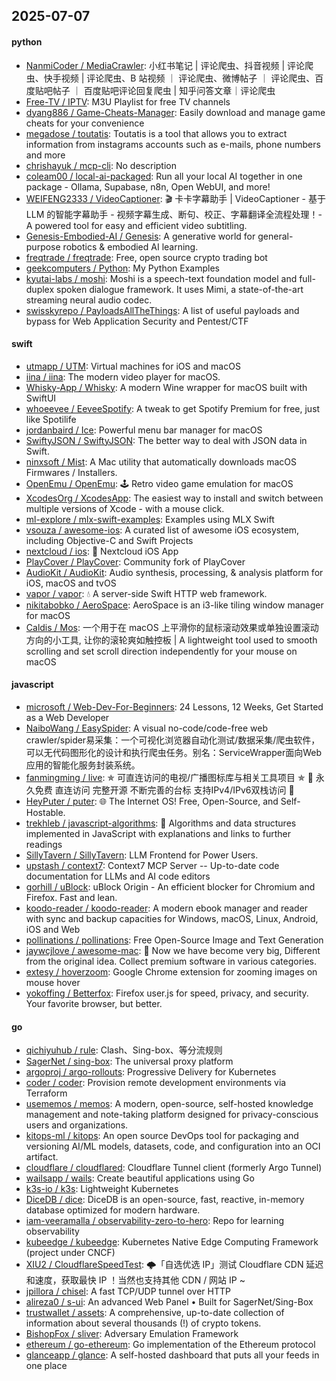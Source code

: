 ## 2025-07-07

#### python
* [NanmiCoder / MediaCrawler](https://github.com/NanmiCoder/MediaCrawler): 小红书笔记 | 评论爬虫、抖音视频 | 评论爬虫、快手视频 | 评论爬虫、B 站视频 ｜ 评论爬虫、微博帖子 ｜ 评论爬虫、百度贴吧帖子 ｜ 百度贴吧评论回复爬虫 | 知乎问答文章｜评论爬虫
* [Free-TV / IPTV](https://github.com/Free-TV/IPTV): M3U Playlist for free TV channels
* [dyang886 / Game-Cheats-Manager](https://github.com/dyang886/Game-Cheats-Manager): Easily download and manage game cheats for your convenience
* [megadose / toutatis](https://github.com/megadose/toutatis): Toutatis is a tool that allows you to extract information from instagrams accounts such as e-mails, phone numbers and more
* [chrishayuk / mcp-cli](https://github.com/chrishayuk/mcp-cli): No description
* [coleam00 / local-ai-packaged](https://github.com/coleam00/local-ai-packaged): Run all your local AI together in one package - Ollama, Supabase, n8n, Open WebUI, and more!
* [WEIFENG2333 / VideoCaptioner](https://github.com/WEIFENG2333/VideoCaptioner): 🎬 卡卡字幕助手 | VideoCaptioner - 基于 LLM 的智能字幕助手 - 视频字幕生成、断句、校正、字幕翻译全流程处理！- A powered tool for easy and efficient video subtitling.
* [Genesis-Embodied-AI / Genesis](https://github.com/Genesis-Embodied-AI/Genesis): A generative world for general-purpose robotics & embodied AI learning.
* [freqtrade / freqtrade](https://github.com/freqtrade/freqtrade): Free, open source crypto trading bot
* [geekcomputers / Python](https://github.com/geekcomputers/Python): My Python Examples
* [kyutai-labs / moshi](https://github.com/kyutai-labs/moshi): Moshi is a speech-text foundation model and full-duplex spoken dialogue framework. It uses Mimi, a state-of-the-art streaming neural audio codec.
* [swisskyrepo / PayloadsAllTheThings](https://github.com/swisskyrepo/PayloadsAllTheThings): A list of useful payloads and bypass for Web Application Security and Pentest/CTF

#### swift
* [utmapp / UTM](https://github.com/utmapp/UTM): Virtual machines for iOS and macOS
* [iina / iina](https://github.com/iina/iina): The modern video player for macOS.
* [Whisky-App / Whisky](https://github.com/Whisky-App/Whisky): A modern Wine wrapper for macOS built with SwiftUI
* [whoeevee / EeveeSpotify](https://github.com/whoeevee/EeveeSpotify): A tweak to get Spotify Premium for free, just like Spotilife
* [jordanbaird / Ice](https://github.com/jordanbaird/Ice): Powerful menu bar manager for macOS
* [SwiftyJSON / SwiftyJSON](https://github.com/SwiftyJSON/SwiftyJSON): The better way to deal with JSON data in Swift.
* [ninxsoft / Mist](https://github.com/ninxsoft/Mist): A Mac utility that automatically downloads macOS Firmwares / Installers.
* [OpenEmu / OpenEmu](https://github.com/OpenEmu/OpenEmu): 🕹 Retro video game emulation for macOS
* [XcodesOrg / XcodesApp](https://github.com/XcodesOrg/XcodesApp): The easiest way to install and switch between multiple versions of Xcode - with a mouse click.
* [ml-explore / mlx-swift-examples](https://github.com/ml-explore/mlx-swift-examples): Examples using MLX Swift
* [vsouza / awesome-ios](https://github.com/vsouza/awesome-ios): A curated list of awesome iOS ecosystem, including Objective-C and Swift Projects
* [nextcloud / ios](https://github.com/nextcloud/ios): 📱 Nextcloud iOS App
* [PlayCover / PlayCover](https://github.com/PlayCover/PlayCover): Community fork of PlayCover
* [AudioKit / AudioKit](https://github.com/AudioKit/AudioKit): Audio synthesis, processing, & analysis platform for iOS, macOS and tvOS
* [vapor / vapor](https://github.com/vapor/vapor): 💧 A server-side Swift HTTP web framework.
* [nikitabobko / AeroSpace](https://github.com/nikitabobko/AeroSpace): AeroSpace is an i3-like tiling window manager for macOS
* [Caldis / Mos](https://github.com/Caldis/Mos): 一个用于在 macOS 上平滑你的鼠标滚动效果或单独设置滚动方向的小工具, 让你的滚轮爽如触控板 | A lightweight tool used to smooth scrolling and set scroll direction independently for your mouse on macOS

#### javascript
* [microsoft / Web-Dev-For-Beginners](https://github.com/microsoft/Web-Dev-For-Beginners): 24 Lessons, 12 Weeks, Get Started as a Web Developer
* [NaiboWang / EasySpider](https://github.com/NaiboWang/EasySpider): A visual no-code/code-free web crawler/spider易采集：一个可视化浏览器自动化测试/数据采集/爬虫软件，可以无代码图形化的设计和执行爬虫任务。别名：ServiceWrapper面向Web应用的智能化服务封装系统。
* [fanmingming / live](https://github.com/fanmingming/live): ✯ 可直连访问的电视/广播图标库与相关工具项目 ✯ 🔕 永久免费 直连访问 完整开源 不断完善的台标 支持IPv4/IPv6双栈访问 🔕
* [HeyPuter / puter](https://github.com/HeyPuter/puter): 🌐 The Internet OS! Free, Open-Source, and Self-Hostable.
* [trekhleb / javascript-algorithms](https://github.com/trekhleb/javascript-algorithms): 📝 Algorithms and data structures implemented in JavaScript with explanations and links to further readings
* [SillyTavern / SillyTavern](https://github.com/SillyTavern/SillyTavern): LLM Frontend for Power Users.
* [upstash / context7](https://github.com/upstash/context7): Context7 MCP Server -- Up-to-date code documentation for LLMs and AI code editors
* [gorhill / uBlock](https://github.com/gorhill/uBlock): uBlock Origin - An efficient blocker for Chromium and Firefox. Fast and lean.
* [koodo-reader / koodo-reader](https://github.com/koodo-reader/koodo-reader): A modern ebook manager and reader with sync and backup capacities for Windows, macOS, Linux, Android, iOS and Web
* [pollinations / pollinations](https://github.com/pollinations/pollinations): Free Open-Source Image and Text Generation
* [jaywcjlove / awesome-mac](https://github.com/jaywcjlove/awesome-mac):  Now we have become very big, Different from the original idea. Collect premium software in various categories.
* [extesy / hoverzoom](https://github.com/extesy/hoverzoom): Google Chrome extension for zooming images on mouse hover
* [yokoffing / Betterfox](https://github.com/yokoffing/Betterfox): Firefox user.js for speed, privacy, and security. Your favorite browser, but better.

#### go
* [qichiyuhub / rule](https://github.com/qichiyuhub/rule): Clash、Sing-box、等分流规则
* [SagerNet / sing-box](https://github.com/SagerNet/sing-box): The universal proxy platform
* [argoproj / argo-rollouts](https://github.com/argoproj/argo-rollouts): Progressive Delivery for Kubernetes
* [coder / coder](https://github.com/coder/coder): Provision remote development environments via Terraform
* [usememos / memos](https://github.com/usememos/memos): A modern, open-source, self-hosted knowledge management and note-taking platform designed for privacy-conscious users and organizations.
* [kitops-ml / kitops](https://github.com/kitops-ml/kitops): An open source DevOps tool for packaging and versioning AI/ML models, datasets, code, and configuration into an OCI artifact.
* [cloudflare / cloudflared](https://github.com/cloudflare/cloudflared): Cloudflare Tunnel client (formerly Argo Tunnel)
* [wailsapp / wails](https://github.com/wailsapp/wails): Create beautiful applications using Go
* [k3s-io / k3s](https://github.com/k3s-io/k3s): Lightweight Kubernetes
* [DiceDB / dice](https://github.com/DiceDB/dice): DiceDB is an open-source, fast, reactive, in-memory database optimized for modern hardware.
* [iam-veeramalla / observability-zero-to-hero](https://github.com/iam-veeramalla/observability-zero-to-hero): Repo for learning observability
* [kubeedge / kubeedge](https://github.com/kubeedge/kubeedge): Kubernetes Native Edge Computing Framework (project under CNCF)
* [XIU2 / CloudflareSpeedTest](https://github.com/XIU2/CloudflareSpeedTest): 🌩「自选优选 IP」测试 Cloudflare CDN 延迟和速度，获取最快 IP ！当然也支持其他 CDN / 网站 IP ~
* [jpillora / chisel](https://github.com/jpillora/chisel): A fast TCP/UDP tunnel over HTTP
* [alireza0 / s-ui](https://github.com/alireza0/s-ui): An advanced Web Panel • Built for SagerNet/Sing-Box
* [trustwallet / assets](https://github.com/trustwallet/assets): A comprehensive, up-to-date collection of information about several thousands (!) of crypto tokens.
* [BishopFox / sliver](https://github.com/BishopFox/sliver): Adversary Emulation Framework
* [ethereum / go-ethereum](https://github.com/ethereum/go-ethereum): Go implementation of the Ethereum protocol
* [glanceapp / glance](https://github.com/glanceapp/glance): A self-hosted dashboard that puts all your feeds in one place
